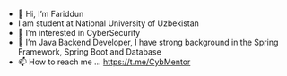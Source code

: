 - 👋 Hi, I’m Fariddun
- I am student at National University of Uzbekistan
- 👀 I’m interested in CyberSecurity
- 🌱 I’m Java Backend Developer, I have strong background in the Spring Framework, Spring Boot and Database
- 📫 How to reach me ...
https://t.me/CybMentor
<!---
thefariddun/thefariddun is a ✨ special ✨ repository because its `README.md` (this file) appears on your GitHub profile.
You can click the Preview link to take a look at your changes.
--->
